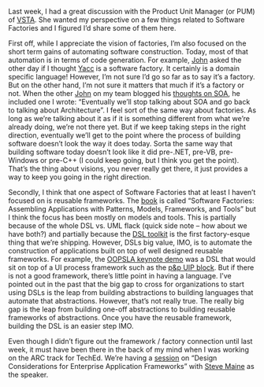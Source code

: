 Last week, I had a great discussion with the Product Unit Manager (or
PUM) of
[VSTA](http://lab.msdn.microsoft.com/teamsystem/teamcenters/architect/default.aspx).
She wanted my perspective on a few things related to Software Factories
and I figured I’d share some of them here.

First off, while I appreciate the vision of factories, I’m also focused
on the short term gains of automating software construction. Today, most
of that automation is in terms of code generation. For example,
[John](http://blogs.msdn.com/jdevados/) asked the other day if I thought
[Yacc](http://www.mkssoftware.com/products/ly/) is a software factory.
It certainly is a domain specific language! However, I’m not sure I’d go
so far as to say it’s a factory. But on the other hand, I’m not sure it
matters that much if it’s a factory or not. When the other
[John](http://blogs.msdn.com/jevdemon) on my team blogged his [thoughts
on SOA](http://blogs.msdn.com/jevdemon/archive/2004/12/17/323889.aspx),
he included one I wrote: “Eventually we’ll stop talking about SOA and go
back to talking about Architecture”. I feel sort of the same way about
factories. As long as we’re talking about it as if it is something
different from what we’re already doing, we’re not there yet. But if we
keep taking steps in the right direction, eventually we’ll get to the
point where the process of building software doesn’t look the way it
does today. Sorta the same way that building software today doesn’t look
like it did pre-.NET, pre-VB, pre-Windows or pre-C++ (I could keep
going, but I think you get the point). That’s the thing about visions,
you never really get there, it just provides a way to keep you going in
the right direction.

Secondly, I think that one aspect of Software Factories that at least I
haven’t focused on is reusable frameworks. The
[book](http://www.amazon.com/o/ASIN/0471202843) is called “Software
Factories: Assembling Applications with Patterns, Models, Frameworks,
and Tools” but I think the focus has been mostly on models and tools.
This is partially because of the whole DSL vs. UML flack (quick side
note – how about we have both?) and partially because the [DSL
toolkit](http://lab.msdn.microsoft.com/teamsystem/Workshop/DSLTools/default.aspx)
is the first factory-esque thing that we’re shipping. However, DSLs big
value, IMO, is to automate the construction of applications built on top
of well designed reusable frameworks. For example, the [OOPSLA keynote
demo](http://devhawk.net/OOPSLA+Day+1.aspx) was a DSL that would sit on
top of a UI process framework such as the [p&p UIP
block](http://msdn.com/library/en-us/dnpag/html/uipab.asp). But if there
is not a good framework, there’s little point in having a language. I’ve
pointed out in the past that the big gap to cross for organizations to
start using DSLs is the leap from building abstractions to building
languages that automate that abstractions. However, that’s not really
true. The really big gap is the leap from building one-off abstractions
to building reusable frameworks of abstractions. Once you have the
reusable framework, building the DSL is an easier step IMO.

Even though I didn’t figure out the framework / factory connection until
last week, it must have been there in the back of my mind when I was
working on the ARC track for TechEd. We’re having a
[session](http://www.msteched.com/content/sessions.aspx) on “Design
Considerations for Enterprise Application Frameworks” with [Steve
Maine](http://hyperthink.net/blog/) as the speaker.
